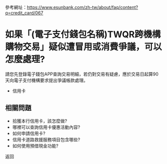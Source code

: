 參考網址：https://www.esunbank.com/zh-tw/about/faq/content?q=credit_card/067

# 如果「(電子支付錢包名稱)TWQR跨機構購物交易」疑似遭冒用或消費爭議，可以怎麼處理?

請您先登錄電子錢包APP查詢交易明細，若仍對交易有疑慮，應於交易日起算90天向電子支付機構要求提出爭議帳款處理。

  * 信用卡

## 相關問題

  * 拾獲本行信用卡，該怎麼做? 
  * 哪裡可以查詢信用卡優惠活動內容? 
  * 如何申請信用卡? 
  * 信用卡道路救援服務項目包含哪些? 
  * 如何使用預借現金功能? 

返回

